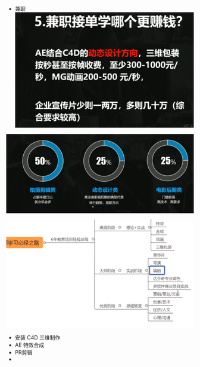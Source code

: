 
- 兼职
![](images/2023-03-01-10-09-49.png)

![](images/2023-03-01-10-10-33.png)

![](images/2023-03-01-11-30-13.png)
- 安装 C4D 三维制作
- AE 特效合成
- PR剪辑
- 